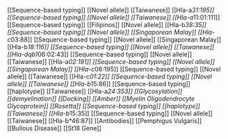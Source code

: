 [[Sequence-based typing]]
[[Novel allele]]
[[Taiwanese]]
[[Hla-a*31:195]]
[[Sequence-based typing]]
[[Novel allele]]
[[Taiwanese]]
[[Hla-a*11:01:111]]
[[Sequence-based typing]]
[[Filipinos]]
[[Novel allele]]
[[Hla-b*38:35]]
[[Sequence-based typing]]
[[Novel allele]]
[[Singaporean Malay]]
[[Hla-c*03:88]]
[[Sequence-based typing]]
[[Novel allele]]
[[Singaporean Malay]]
[[Hla-b*18:116]]
[[Sequence-based typing]]
[[Novel allele]]
[[Taiwanese]]
[[Hla-dqb1*06:02:43]]
[[Sequence-based typing]]
[[Novel allele]]
[[Taiwanese]]
[[Hla-a*02:191]]
[[Sequence-based typing]]
[[Novel allele]]
[[Singaporean Malay]]
[[Hla-c*06:195]]
[[Sequence-based typing]]
[[Novel allele]]
[[Taiwanese]]
[[Hla-c*01:22]]
[[Sequence-based typing]]
[[Novel allele]]
[[Taiwanese]]
[[Hla-b*15:86]]
[[Sequence-based typing]]
[[haplotype]]
[[Taiwanese]]
[[Hla-a*24:353]]
[[Glycosylation]]
[[demyelination]]
[[Docking]]
[[Amber]]
[[Myelin Oligodendrocyte Glycoprotein]]
[[Rosetta]]
[[Sequence-based typing]]
[[haplotype]]
[[Taiwanese]]
[[Hla-b*15:35]]
[[Sequence-based typing]]
[[Novel allele]]
[[Taiwanese]]
[[Hla-b*46:87]]
[[Antibodies]]
[[Pemphigus Vulgaris]]
[[Bullous Disease]]
[[St18 Gene]]
